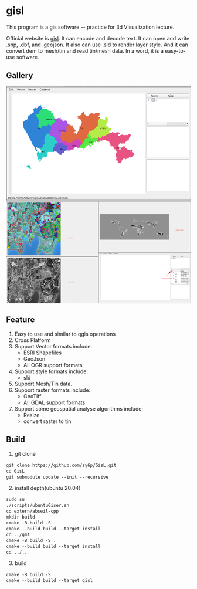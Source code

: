 # gisl

This program is a gis software -- practice for 3d Visualization lecture.

Official website is [gisl](https://zy6p.github.io/GisL/). It can encode and decode text. It can open and write .shp,
.dbf, and .geojson. It also can use .sld to render layer style. And it can convert dem to mesh/tin and read tin/mesh
data. In a word, it is a easy-to-use software.

## Gallery

![vector](resource/vector.png)
![raster](resource/raster.png)

## Feature

1. Easy to use and similar to qgis operations
2. Cross Platform
3. Support Vector formats include:
   - ESRI Shapefiles
   - GeoJson
   - All OGR support formats
4. Support style formats include:
   - sld
5. Support Mesh/Tin data.
6. Support raster formats include:
   - GeoTiff
   - All GDAL support formats
6. Support some geospatial analyse algorithms include:
   - Resize
   - convert raster to tin

## Build

1. git clone

```shell
git clone https://github.com/zy6p/GisL.git
cd GisL
git submodule update --init --recursive
```

2. install depth(ubuntu 20.04)

```shell
sudo su
./scripts/ubuntuGiser.sh
cd extern/abseil-cpp
mkdir build
cmake -B build -S .
cmake --build build --target install
cd ../gmt
cmake -B build -S .
cmake --build build --target install
cd ../..
```

3. build

```shell
cmake -B build -S .
cmake --build build --target gisl
```

